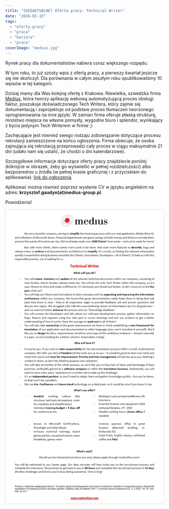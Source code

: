 ```yaml
---
title: "[NIEAKTUALNE] Oferta pracy: Technical Writer"
date: "2016-03-15"
tags:
  - "oferty-pracy"
  - "praca"
  - "kariera"
  - "praca"
coverImage: "medius.jpg"
---
```


Rynek pracy dla dokumentalistów nabiera coraz większego rozpędu.

W tym roku, to już szósty wpis z ofertą pracy, a pierwszy kwartał jeszcze się
nie skończył. Dla porównania w całym zeszłym roku opublikowaliśmy 10 wpisów w
tej kategorii.

Dzisiaj mamy dla Was kolejną ofertę z Krakowa. Niewielka, szwedzka firma
[Medius](http://www.mediusflow.com/en), która tworzy aplikację webową
automatyzującą proces obsługi faktur, poszukuje doświadczonego Tech Writera,
który zajmie się dokumentacją i zaprojektuje od podstaw proces tłumaczeń
tworzonego oprogramowania na inne języki. W zamian firma oferuje płaską
strukturę, mnóstwo miejsca na własne pomysły, wygodne biuro i splendor,
wynikający z bycia jedynym Tech Writerem w firmie ;)

Zachęcające jest również swego rodzaju zobowiązanie dotyczące procesu rekrutacji
zamieszczone na końcu ogłoszenia. Firma obiecuje, że osoba zajmująca się
rekrutacją przeprowadzi cały proces w ciągu maksymalnie 21 dni (udało nam się
ustalić, że chodzi o dni kalendarzowe).

Szczegółowe informacje dotyczące oferty pracy znajdziecie poniżej (kliknijcie w
obrazek, żeby go wyświetlić w pełnej rozdzielczości) albo bezpośrednio u źródła
(w pełnej krasie graficznej i z przyciskiem do aplikowania):
[link do ogłoszenia](http://web103.reachmee.com/ext/I019/823/job?site=7&lang=UK&validator=1280ac4b74bad3ddc86c5d1a23ddf24c&ihelper=http%3A%2F%2Fwww.mediusflow.com%2Fsv-SE%2FJobb&job_id=140).

Aplikować można również poprzez wysłanie CV w języku angielskim na adres:
**krzysztof.gaudyn(at)medius-group.pl**.

Powodzenia!

[![medius_tech_writer](images/medius_tech_writer.png)](http://techwriter.pl/wp-content/uploads/2016/03/medius_tech_writer.png)
